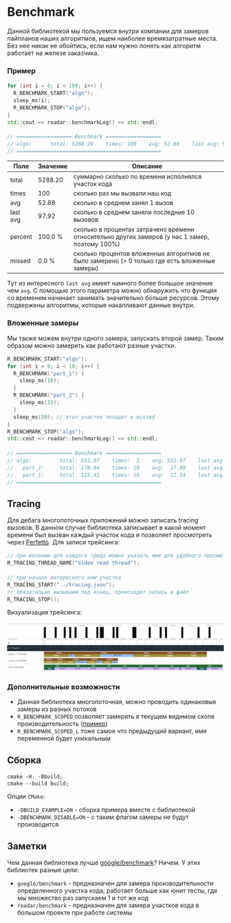# Benchmark

Данной библиотекой мы пользуемся внутри компании для замеров пайпланов наших алгоритмов, ищем наиболее времязатратные места. Без нее никак не обойтись, если нам нужно понять как алгоритм работает на железе заказчика.
### Пример
```cpp
for (int i = 0; i < 100; i++) {
  R_BENCHMARK_START("algo");
  sleep_ms(i);
  R_BENCHMARK_STOP("algo");
}
std::cout << roadar::benchmarkLog() << std::endl;

// ================== Benchmark ==================
// algo:      total: 5288.20    times: 100    avg: 52.88    last avg: 97.92    percent: 100.0 %    missed: 0.0 %
// ===============================================
```

| Поле     | Значение | Описание                                                                                       |
|----------|----------|------------------------------------------------------------------------------------------------|
| total    | 5288.20  | суммарно сколько по времени исполнялся участок кода                                            |
| times    | 100      | сколько раз мы вызвали наш код                                                                 |
| avg      | 52.88    | сколько в среднем занял 1 вызов                                                                |
| last avg | 97.92    | сколько в среднем заняли последние 10 вызовов                                                  |
| percent  | 100.0 %  | сколько в процентах затрачено времени относительно других замеров (у нас 1 замер, поэтому 100%)|
| missed   | 0.0 %    | сколько процентов вложенных алгоритмов не было замерено (> 0 только где есть вложенные замеры) |

Тут из интересного `last avg` имеет намного более большое значение чем `avg`. С помощью этого параметра можно обнаружить что функция со временем начинает занимать значительно больше ресурсов. Этому подвержены алгоритмы, которые накапливают данные внутри.
### Вложенные замеры
Мы также можем внутри одного замера, запускать второй замер. Таким образом можно замерить как работают разные участки.
```cpp
R_BENCHMARK_START("algo");
for (int i = 0; i < 10; i++) {
  R_BENCHMARK("part_1") {
    sleep_ms(10);
  }
  R_BENCHMARK("part_2") {
    sleep_ms(15);
  }
  sleep_ms(20); // этот участок попадет в missed
}
R_BENCHMARK_STOP("algo");
std::cout << roadar::benchmarkLog() << std::endl;

// ================== Benchmark ==================
// algo:         total: 552.07    times:  1    avg: 552.07    last avg: 552.07    percent: 100.0 %    missed: 44.8 %
//   part_2:     total: 178.94    times: 10    avg:  17.89    last avg:  17.89    percent:  32.4 %    missed:  0.0 %
//   part_1:     total: 125.41    times: 10    avg:  12.54    last avg:  12.54    percent:  22.7 %    missed:  0.0 %
// ===============================================
```
## Tracing
Для дебага многопоточных приложений можно записать tracing вызовов. В данном случае библиотека записывает в какой момент времени был вызван каждый участок кода и позволяет просмотреть через [Perfetto](https://ui.perfetto.dev/). Для записи трейсинга:
```cpp
// при желании для каждого треда можно указать имя для удобного просмотра
R_TRACING_THREAD_NAME("Video read thread");

// при начале интересного нам участка
R_TRACING_START("../tracing.json");
// обязательно вызываем под конец, происходит запись в файл
R_TRACING_STOP();
```
Визуализация трейсинга:<br><br>
<img src="readme_images/tracing.png" alt="Demo"/>
### Дополнительные возможности
- Данная библиотека многопоточная, можно проводить одинаковые замеры из разных потоков
- `R_BENCHMARK_SCOPED` позволяет замерять в текущем видимом скопе производительность ([пример](example/simple_benchmark.cpp#L20))
- `R_BENCHMARK_SCOPED_L` тоже самое что предыдущий вариант, имя переменной будет уникальным

## Сборка
```
cmake -H. -Bbuild;
cmake --build build;
```
Опции `CMake`:
- `-DBUILD_EXAMPLE=ON` - сборка примера вместе с библиотекой
- `-DBENCHMARK_DISABLE=ON` - с таким флагом замеры не будут производится 

## Заметки
Чем данная библиотека лучше [google/benchmark](https://github.com/google/benchmark)? Ничем. У этих библиотек разные цели:
- `google/benchmark` - предназначен для замера производительности определенного участка кода; работает больше как юнит тесты, где мы множество раз запускаем 1 и тот же код
- `roadar/benchmark` - предназначен для замера участков кода в большом проекте при работе системы

